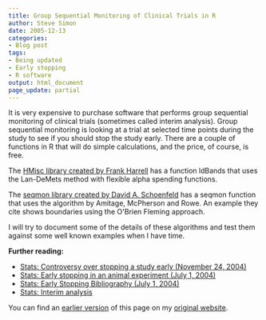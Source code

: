 ```yaml
---
title: Group Sequential Monitoring of Clinical Trials in R
author: Steve Simon
date: 2005-12-13
categories:
- Blog post
tags:
- Being updated
- Early stopping
- R software
output: html_document
page_update: partial
---
```

It is very expensive to purchase software that performs group sequential
monitoring of clinical trials (sometimes called interim analysis). Group
sequential monitoring is looking at a trial at selected time points
during the study to see if you should stop the study early. There are a
couple of functions in R that will do simple calculations, and the
price, of course, is free.

The [HMisc library created by Frank
Harrell](http://cran.r-project.org/src/contrib/Descriptions/Hmisc.html)
has a function ldBands that uses the Lan-DeMets method with flexible
alpha spending functions.

The [seqmon library created by David A.
Schoenfeld](http://cran.r-project.org/src/contrib/Descriptions/seqmon.html)
has a seqmon function that uses the algorithm by Amitage, McPherson and
Rowe. An example they cite shows boundaries using the O'Brien Fleming
approach.

I will try to document some of the details of these algorithms and test
them against some well known examples when I have time.

**Further reading:**

- [Stats: Controversy over stopping a study early (November
24, 2004)](http://www.pmean.com/weblog2004/EarlyStoppingControversy.html)
- [Stats: Early stopping in an animal experiment (July
1, 2004)](http://www.pmean.com/weblog2004/EarlyStoppingAnimal.html)
- [Stats: Early Stopping Bibliography (July
1, 2004)](../library/EarlyStopping1.asp)
- [Stats: Interim analysis](../plan/interim.asp)

You can find an [earlier version][sim1] of this page on my [original website][sim2].


[sim1]: http://www.pmean.com/05/GroupSequential.html
[sim2]: http://www.pmean.com/original_site.html
